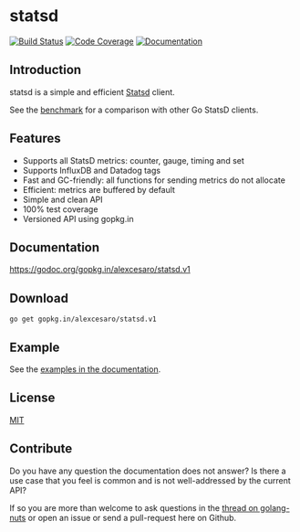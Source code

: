 # statsd
[![Build Status](https://travis-ci.org/alexcesaro/statsd.svg?branch=v1)](https://travis-ci.org/alexcesaro/statsd) [![Code Coverage](http://gocover.io/_badge/gopkg.in/alexcesaro/statsd.v1)](http://gocover.io/gopkg.in/alexcesaro/statsd.v1) [![Documentation](https://godoc.org/gopkg.in/alexcesaro/statsd.v1?status.svg)](https://godoc.org/gopkg.in/alexcesaro/statsd.v1)

## Introduction

statsd is a simple and efficient [Statsd](https://github.com/etsy/statsd)
client.

See the [benchmark](https://github.com/alexcesaro/statsdbench) for a comparison
with other Go StatsD clients.

## Features

- Supports all StatsD metrics: counter, gauge, timing and set
- Supports InfluxDB and Datadog tags
- Fast and GC-friendly: all functions for sending metrics do not allocate
- Efficient: metrics are buffered by default
- Simple and clean API
- 100% test coverage
- Versioned API using gopkg.in


## Documentation

https://godoc.org/gopkg.in/alexcesaro/statsd.v1


## Download

    go get gopkg.in/alexcesaro/statsd.v1


## Example

See the [examples in the documentation](https://godoc.org/gopkg.in/alexcesaro/statsd.v1#example-package).


## License

[MIT](LICENSE)


## Contribute

Do you have any question the documentation does not answer? Is there a use case
that you feel is common and is not well-addressed by the current API?

If so you are more than welcome to ask questions in the
[thread on golang-nuts](https://groups.google.com/d/topic/golang-nuts/Tz6t4_iLgnw/discussion)
or open an issue or send a pull-request here on Github.

